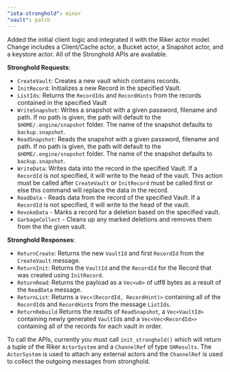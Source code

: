 ```yaml
---
"iota-stronghold": minor
"vault": patch
---
```


Added the initial client logic and integrated it with the Riker actor model. Change includes a Client/Cache actor, a Bucket actor, a Snapshot actor, and a keystore actor.  All of the Stronghold APIs are available. 

**Stronghold Requests**: 
- `CreateVault`: Creates a new vault which contains records.
- `InitRecord`: Initializes a new Record in the specified Vault.
- `ListIds`: Returns the `RecordIds` and `RecordHints` from the records contained in the specified Vault
- `WriteSnapshot`:  Writes a snapshot with a given password, filename and path. If no path is given, the path will default to the `$HOME/.engine/snapshot` folder. The name of the snapshot defaults to `backup.snapshot`.
- `ReadSnapshot`:   Reads the snapshot with a given password, filename and path. If no path is given, the path will default to the `$HOME/.engine/snapshot` folder. The name of the snapshot defaults to `backup.snapshot`.
- `WriteData`: Writes data into the record in the specified Vault. If a `RecordId` is not specified, it will write to the head of the vault. This action must be called after `CreateVault` or `InitRecord` must be called first or else this command will replace the data in the record. 
- `ReadData` - Reads data from the record of the specified Vault. If a `RecordId` is not specified, it will write to the head of the vault.  
- `RevokeData` - Marks a record for a deletion based on the specified vault. 
- `GarbageCollect` - Cleans up any marked deletions and removes them from the the given vault. 

**Stronghold Responses**:
- `ReturnCreate`: Returns the new `VaultId` and first `RecordId` from the `CreateVault` message. 
- `ReturnInit`: Returns the `VaultId` and the `RecordId` for the Record that was created using `InitRecord`. 
- `ReturnRead`: Returns the payload as a `Vec<u8>` of utf8 bytes as a result of the `ReadData` message.
- `ReturnList`: Returns a `Vec<(RecordId, RecordHint)>` containing all of the `RecordId`s and `RecordHint`s from the message `ListIds`.
- `ReturnRebuild` Returns the results of `ReadSnapshot`, a `Vec<VaultId>` containing newly generated `VaultId`s and a `Vec<Vec<RecordId>>` containing all of the records for each vault in order.

To call the APIs, currently you must call `init_stronghold()` which will return a tuple of the Riker `ActorSystem` and a `ChannelRef` of type `SHResults`.  The `ActorSystem` is used to attach any external actors and the `ChannelRef` is used to collect the outgoing messages from stronghold. 